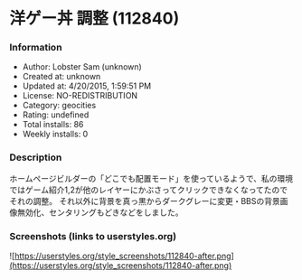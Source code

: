 # 洋ゲー丼 調整 (112840)

### Information
- Author: Lobster Sam (unknown)
- Created at: unknown
- Updated at: 4/20/2015, 1:59:51 PM
- License: NO-REDISTRIBUTION
- Category: geocities
- Rating: undefined
- Total installs: 86
- Weekly installs: 0


### Description
ホームページビルダーの「どこでも配置モード」を使っているようで、私の環境ではゲーム紹介1,2が他のレイヤーにかぶさってクリックできなくなってたのでそれの調整。
それ以外に背景を真っ黒からダークグレーに変更・BBSの背景画像無効化、センタリングもどきなどをしました。


### Screenshots (links to userstyles.org)
![https://userstyles.org/style_screenshots/112840-after.png](https://userstyles.org/style_screenshots/112840-after.png)


